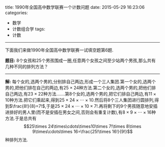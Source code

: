 title: 1990年全国高中数学联赛一个计数问题
date: 2015-05-29 16:23:06
categories:
- 数学
- 计数组合学
tags:
- 计数

---
下面我们来做1990年全国高中数学联赛一试填空题第6题.

**题目:** 8个女孩和25个男孩围成一圈,任意两个女孩之间至少站两个男孩,那么共有几种不同的排列方法？

----------
**解:** 每个女的,选两个男的,分别排自己两边,形成一个三人集团.第一个女的,选两个男的,把他们排在自己的两边,有$25\times 24$种方法.第二个女的,选两个男的,把他们排自己两边,有$23\times 22$种方法.……第8个女的,选两个男的,把它们排自己两边,有$11\times 10$种方法.把它们乘起来,得到$25\times24\times\cdots\times 10$.然后将8个三人集团进行圆排列,得到$\frac{8!}{8}=7!$,于是$25\times24\times\cdots\times 10\times 7!$.再将剩下的9个男孩随意地安插进排好的男人里(而不是安插在男女之间,否则会有重复计数),有$8\times 9\times \cdots\times 16$种方法.于是总共有$$25\times 24\times\cdots\times10\times 7!\times 8\times 9\times\cdots\times 16=\frac{25!\times 16!}{9!}$$种排列方法.


